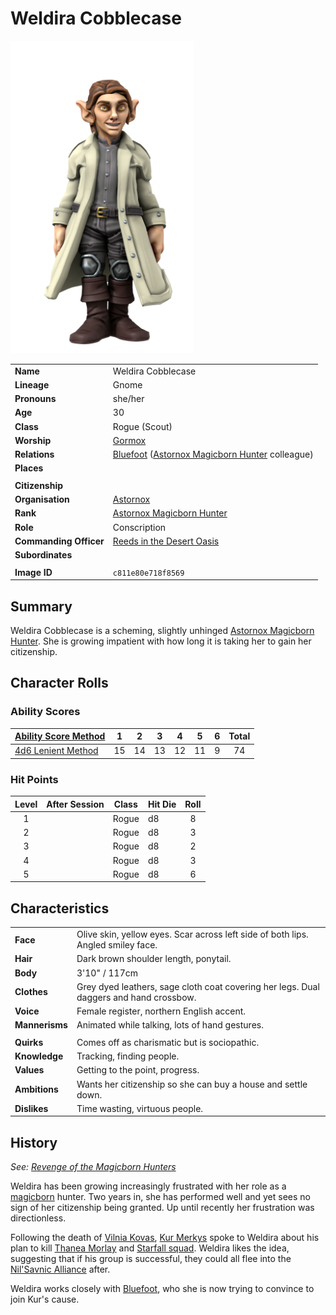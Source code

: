 # Weldira Cobblecase

<img src="https://raw.githubusercontent.com/jesskelsall/astarus-images/main/characters/portraits/c811e80e718f8569.png" height="500" />

|||
| --- | --- |
| **Name** | Weldira Cobblecase | character.3
| **Lineage** | Gnome |
| **Pronouns** | she/her |
| **Age** | 30 |
| **Class** | Rogue (Scout) |
| **Worship** | [Gormox](../gods/deities/gormox.md) |
| **Relations** | [Bluefoot](bluefoot.md) ([Astornox Magicborn Hunter](../organisations/astornox/ranks/astornox-magicborn-hunter.md) colleague) |
| **Places** | |
|||
| **Citizenship** | |
| **Organisation** | [Astornox](../organisations/astornox/astornox.md) |
| **Rank** | [Astornox Magicborn Hunter](../organisations/astornox/ranks/astornox-magicborn-hunter.md) |
| **Role** | Conscription |
| **Commanding Officer** | [Reeds in the Desert Oasis](reeds-in-the-desert-oasis.md) |
| **Subordinates** | |
|||
| **Image ID** | `c811e80e718f8569` |

## Summary

Weldira Cobblecase is a scheming, slightly unhinged [Astornox Magicborn Hunter](../organisations/astornox/ranks/astornox-magicborn-hunter.md). She is growing impatient with how long it is taking her to gain her citizenship.

## Character Rolls

### Ability Scores

| [Ability Score Method](../mechanics/ability-score-method/ability-score-method.md) | 1 | 2 | 3 | 4 | 5 | 6 | Total |
| --- |:---:|:---:|:---:|:---:|:---:|:---:|:---:|
| [4d6 Lenient Method](../mechanics/ability-score-method/4d6-lenient-method.md) | 15 | 14 | 13 | 12 | 11 | 9 | 74 |

### Hit Points

| Level | After Session | Class | Hit Die | Roll |
|:---:|:---:| --- | --- |:---:|
| 1 || Rogue | d8 | 8 |
| 2 || Rogue | d8 | 3 |
| 3 || Rogue | d8 | 2 |
| 4 || Rogue | d8 | 3 |
| 5 || Rogue | d8 | 6 |

## Characteristics

| | |
| --- | --- |
| **Face** | Olive skin, yellow eyes. Scar across left side of both lips. Angled smiley face. | characteristics.2
| **Hair** | Dark brown shoulder length, ponytail. |
| **Body** | 3'10" / 117cm |
| **Clothes** | Grey dyed leathers, sage cloth coat covering her legs. Dual daggers and hand crossbow. |
| **Voice** | Female register, northern English accent. |
| **Mannerisms** | Animated while talking, lots of hand gestures. |
| | |
| **Quirks** | Comes off as charismatic but is sociopathic. |
| **Knowledge** | Tracking, finding people. |
| **Values** | Getting to the point, progress. |
| **Ambitions** | Wants her citizenship so she can buy a house and settle down. |
| **Dislikes** | Time wasting, virtuous people. |

## History

*See: [Revenge of the Magicborn Hunters](../storylines/revenge-of-the-magicborn-hunters.md)*

Weldira has been growing increasingly frustrated with her role as a [magicborn](../civilisations/kingdom-of-astor/magicborn.md) hunter. Two years in, she has performed well and yet sees no sign of her citizenship being granted. Up until recently her frustration was directionless.

Following the death of [Vilnia Kovas](vilnia-kovas.md), [Kur Merkys](kur-merkys.md) spoke to Weldira about his plan to kill [Thanea Morlay](thanea-morlay.md) and [Starfall squad](../organisations/astorrel/squads/starfall-squad.md). Weldira likes the idea, suggesting that if his group is successful, they could all flee into the [Nil'Savnic Alliance](../civilisations/nilsavnic-alliance/nilsavnic-alliance.md) after.

Weldira works closely with [Bluefoot](bluefoot.md), who she is now trying to convince to join Kur's cause.
